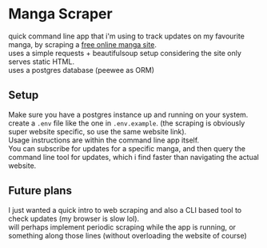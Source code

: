 # Manga Scraper  
quick command line app that i'm using to track updates on my favourite manga, by scraping a [free online manga site](https://h.mangabat.com/).  
uses a simple requests + beautifulsoup setup considering the site only serves static HTML.  
uses a postgres database (peewee as ORM)  
## Setup  
Make sure you have a postgres instance up and running on your system. create a ```.env``` file like the one in ```.env.example```. (the scraping is obviously super website specific, so use the same website link).  
Usage instructions are within the command line app itself.  
You can subscribe for updates for a specific manga, and then query the command line tool for updates, which i find faster than navigating the actual website.  
## Future plans  
I just wanted a quick intro to web scraping and also a CLI based tool to check updates (my browser is slow lol).  
will perhaps implement periodic scraping while the app is running, or something along those lines (without overloading the website of course)